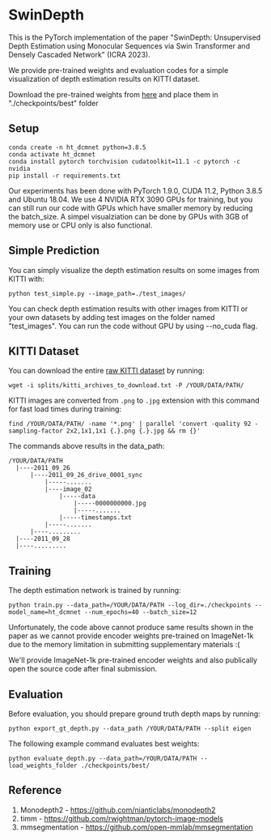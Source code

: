 # SwinDepth

This is the PyTorch implementation of the paper "SwinDepth: Unsupervised Depth Estimation using Monocular Sequences via Swin Transformer and Densely Cascaded Network" (ICRA 2023).

We provide pre-trained weights and evaluation codes for a simple visualization of depth estimation  results on KITTI dataset.

Download the pre-trained weights from [here](https://drive.google.com/drive/folders/1I3E3qLFoYeDw8pmbFbr4TNpElnAaxdtO?usp=sharing) and place them in "./checkpoints/best" folder
## Setup


```shell
conda create -n ht_dcmnet python=3.8.5
conda activate ht_dcmnet
conda install pytorch torchvision cudatoolkit=11.1 -c pytorch -c nvidia
pip install -r requirements.txt
```
Our experiments has been done with PyTorch 1.9.0, CUDA 11.2, Python 3.8.5 and Ubuntu 18.04. We use 4 NVIDIA RTX 3090 GPUs for training, but you can still run our code with GPUs which have smaller memory by reducing the batch_size. A simpel visualziation can be done by GPUs with 3GB of memory use or CPU only is also functional.

## Simple Prediction

You can simply visualize the depth estimation results on some images from KITTI with:

```shell
python test_simple.py --image_path=./test_images/
```

You can check depth estimation results with other images from KITTI or your own datasets by adding test images on the folder named "test_images". You can run the code without GPU by using --no_cuda flag.

## KITTI Dataset

You can download the entire [raw KITTI dataset](http://www.cvlibs.net/datasets/kitti/raw_data.php) by running:
```shell
wget -i splits/kitti_archives_to_download.txt -P /YOUR/DATA/PATH/
```

KITTI images are converted from `.png` to `.jpg` extension with this command for fast load times during training:

```shell
find /YOUR/DATA/PATH/ -name '*.png' | parallel 'convert -quality 92 -sampling-factor 2x2,1x1,1x1 {.}.png {.}.jpg && rm {}'
```

The commands above results in the data_path:
```
/YOUR/DATA/PATH
  |----2011_09_26
      |----2011_09_26_drive_0001_sync  
          |-----.......  
          |----image_02
              |-----data
                  |-----0000000000.jpg
                  |-----.......
              |-----timestamps.txt
          |-----.......
      |----.........        
  |----2011_09_28        
  |----.........        
```

## Training

The depth estimation network is trained by running:
```shell
python train.py --data_path=/YOUR/DATA/PATH --log_dir=./checkpoints --model_name=ht_dcmnet --num_epochs=40 --batch_size=12
```

Unfortunately, the code above cannot produce same results shown in the paper as we cannot provide encoder weights pre-trained on ImageNet-1k due to the memory limitation in submitting supplementary materials :(

We'll provide ImageNet-1k pre-trained encoder weights and also publically open the source code after final submission.

## Evaluation

Before evaluation, you should prepare ground truth depth maps by running:

```shell
python export_gt_depth.py --data_path /YOUR/DATA/PATH --split eigen
```

The following example command evaluates best weights:

```shell
python evaluate_depth.py --data_path=/YOUR/DATA/PATH --load_weights_folder ./checkpoints/best/
```

## Reference

1. Monodepth2 - https://github.com/nianticlabs/monodepth2
2. timm - https://github.com/rwightman/pytorch-image-models
3. mmsegmentation - https://github.com/open-mmlab/mmsegmentation
